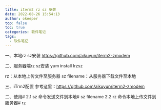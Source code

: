 ```yaml
---
title: iterm2 rz sz 安装
date: 2022-08-26 15:54:13
author: okeeper
top: false
toc: true
categories: 软件笔记
tags:
  - 软件笔记
---
```


一、本地rz sz安装
https://github.com/aikuyun/iterm2-zmodem

二、服务器端rz sz安装
yum install lrzsz

rz：从本地上传文件至服务器
sz filename：从服务器下载文件至本地

三、iTrm2配置
参考这里：https://github.com/aikuyun/iterm2-zmodem

二、使用#
2.1 sz 命令发送文件到本地#
sz filename
2.2 rz 命令本地上传文件到服务器#
rz